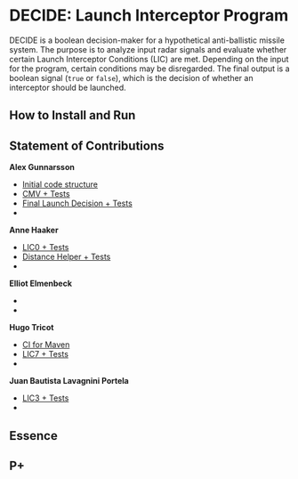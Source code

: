 # DECIDE: Launch Interceptor Program

DECIDE is a boolean decision-maker for a hypothetical anti-ballistic missile system. The purpose is to analyze input radar signals and evaluate whether certain Launch Interceptor Conditions (LIC) are met. Depending on the input for the program, certain conditions may be disregarded. The final output is a boolean signal (`true` or `false`), which is the decision of whether an interceptor should be launched.

## How to Install and Run

## Statement of Contributions

**Alex Gunnarsson**

- [Initial code structure](https://github.com/alexarne/DECIDE/pull/28)
- [CMV + Tests](https://github.com/alexarne/DECIDE/pull/48)
- [Final Launch Decision + Tests](https://github.com/alexarne/DECIDE/pull/49)
- []()

**Anne Haaker**

- [LIC0 + Tests](https://github.com/alexarne/DECIDE/pull/35)
- [Distance Helper + Tests](https://github.com/alexarne/DECIDE/pull/37)
- []()

**Elliot Elmenbeck**

- []()
- []()

**Hugo Tricot**

- [CI for Maven](https://github.com/alexarne/DECIDE/pull/4)
- [LIC7 + Tests](https://github.com/alexarne/DECIDE/pull/56)
- []()

**Juan Bautista Lavagnini Portela**

- [LIC3 + Tests](https://github.com/alexarne/DECIDE/pull/52)
- []()

## Essence

## P+
